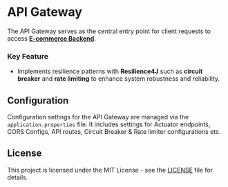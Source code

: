 # API Gateway

The API Gateway serves as the central entry point for client requests to access [**E-commerce Backend**](https://github.com/Ecommerce-Application-Demo/ecommerce-backend).

### Key Feature

 -   Implements resilience patterns with **Resilience4J** such as **circuit breaker** and **rate limiting** to enhance system robustness and reliability.

## Configuration

Configuration settings for the API Gateway are managed via the `application.properties` file. It includes settings for Actuator endpoints, CORS Configs, API routes, Circuit Breaker & Rate limiter configurations etc.

## License

This project is licensed under the MIT License - see the [LICENSE](LICENSE) file for details.
